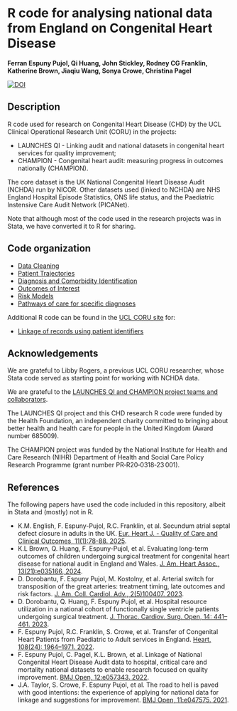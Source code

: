 # R code for analysing national data from England on Congenital Heart Disease 

**Ferran Espuny Pujol, Qi Huang, John Stickley, Rodney CG Franklin, Katherine Brown, Jiaqiu Wang, Sonya Crowe, Christina Pagel**

[![DOI](https://zenodo.org/badge/881447999.svg)](https://doi.org/10.5281/zenodo.14039422)

## Description

R code used for research on Congenital Heart Disease (CHD) by the UCL Clinical Operational Research Unit (CORU) in the projects: 

* LAUNCHES QI - Linking audit and national datasets in congenital heart services for quality improvement;
* CHAMPION - Congenital heart audit: measuring progress in outcomes nationally (CHAMPION).

The core dataset is the UK National Congenital Heart Disease Audit (NCHDA) run by NICOR. Other datasets used (linked to NCHDA) are NHS England Hospital Episode Statistics, ONS life status, and the Paediatric Instensive Care Audit Network (PICANet). 

Note that although most of the code used in the research projects was in Stata, we have converted it to R for sharing.

## Code organization

* [Data Cleaning](<https://github.com/UCL-CORU/CHD-research-code/tree/main/01 Data cleaning>)
* [Patient Trajectories](<https://github.com/UCL-CORU/CHD-research-code/tree/main/02 Patient trajectories>)
* [Diagnosis and Comorbidity Identification](<https://github.com/UCL-CORU/CHD-research-code/tree/main/03 Diagnosis and comorbidity identification>)
* [Outcomes of Interest](<https://github.com/UCL-CORU/CHD-research-code/tree/main/04 Outcomes of interest>)
* [Risk Models](<https://github.com/UCL-CORU/CHD-research-code/tree/main/05 Risk models>)
* [Pathways of care for specific diagnoses](<https://github.com/UCL-CORU/CHD-research-code/tree/main/06 Pathways of care for specific diagnoses>)

Additional R code can be found in the [UCL CORU site](https://github.com/UCL-CORU/) for:
* [Linkage of records using patient identifiers](https://github.com/UCL-CORU/LAUNCHESQI_Linkage)

## Acknowledgements

We are grateful to Libby Rogers, a previous UCL CORU researcher, whose Stata code served as starting point for working with NCHDA data.

We are grateful to the [LAUNCHES QI and CHAMPION project teams and collaborators](https://www.ucl.ac.uk/clinical-operational-research-unit/research-domains/congenital-heart-disease-children-and-adults). 

The LAUNCHES QI project and this CHD research R code were funded by the Health Foundation, an independent charity committed to bringing about better health and health care for people in the United Kingdom (Award number 685009).

The CHAMPION project was funded by the National Institute for Health and Care Research (NIHR) Department of Health and Social Care Policy Research Programme (grant number PR‐R20‐0318‐23 001).

## References
The following papers have used the code included in this repository, albeit in Stata and (mostly) not in R. 

* K.M. English, F. Espuny-Pujol, R.C. Franklin, et al. Secundum atrial septal defect closure in adults in the UK. [Eur. Heart J. - Quality of Care and Clinical Outcomes, 11(1):78-88. 2025](https://doi.org/10.1093/ehjqcco/qcae019).
* K.L Brown, Q. Huang, F. Espuny-Pujol, et al. Evaluating long-term outcomes of children undergoing surgical treatment for congenital heart disease for national audit in England and Wales. [J. Am. Heart Assoc., 13(21):e035166, 2024](https://www.ahajournals.org/doi/10.1161/JAHA.124.035166).
* D. Dorobantu, F. Espuny Pujol, M. Kostolny, et al. Arterial switch for transposition of the great arteries: treatment timing, late outcomes and risk factors. [J. Am. Coll. Cardiol. Adv., 2(5)100407. 2023](https://doi.org/10.1016/j.jacadv.2023.100407).
* D. Dorobantu, Q. Huang, F. Espuny Pujol, et al. Hospital resource utilization in a national cohort of functionally single ventricle patients undergoing surgical treatment. [J. Thorac. Cardiov. Surg. Open, 14: 441–461. 2023](https://doi.org/10.1016/j.xjon.2023.03.014).
*	F. Espuny Pujol, R.C. Franklin, S. Crowe, et al. Transfer of Congenital Heart Patients from Paediatric to Adult services in England. [Heart, 108(24): 1964–1971. 2022](https://doi.org/10.1136/heartjnl-2022-321085).
*	F. Espuny Pujol, C. Pagel, K.L. Brown, et al. Linkage of National Congenital Heart Disease Audit data to hospital, critical care and mortality national datasets to enable research focused on quality improvement. [BMJ Open, 12:e057343. 2022](https://doi.org/10.1136/bmjopen-2021-057343).
* J.A. Taylor, S. Crowe, F. Espuny Pujol, et al. The road to hell is paved with good intentions: the experience of applying for national data for linkage and suggestions for improvement. [BMJ Open, 11:e047575. 2021](https://doi.org/10.1136/bmjopen-2020-047575).

